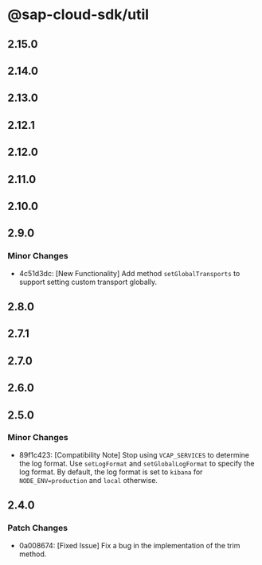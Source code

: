 # @sap-cloud-sdk/util

## 2.15.0

## 2.14.0

## 2.13.0

## 2.12.1

## 2.12.0

## 2.11.0

## 2.10.0

## 2.9.0

### Minor Changes

- 4c51d3dc: [New Functionality] Add method `setGlobalTransports` to support setting custom transport globally.

## 2.8.0

## 2.7.1

## 2.7.0

## 2.6.0

## 2.5.0

### Minor Changes

- 89f1c423: [Compatibility Note] Stop using `VCAP_SERVICES` to determine the log format. Use `setLogFormat` and `setGlobalLogFormat` to specify the log format. By default, the log format is set to `kibana` for `NODE_ENV=production` and `local` otherwise.

## 2.4.0

### Patch Changes

- 0a008674: [Fixed Issue] Fix a bug in the implementation of the trim method.
